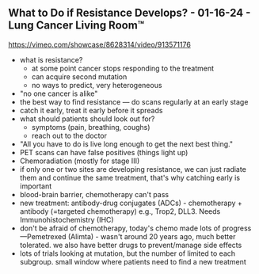 ## What to Do if Resistance Develops? - 01-16-24 - Lung Cancer Living Room™
https://vimeo.com/showcase/8628314/video/913571176

* what is resistance?
    * at some point cancer stops responding to the treatment
    * can acquire second mutation
    * no ways to predict, very heterogeneous
* "no one cancer is alike"
* the best way to find resistance — do scans regularly at an early stage
* catch it early, treat it early before it spreads
* what should patients should look out for?
    * symptoms (pain, breathing, coughs)
    * reach out to the doctor
* "All you have to do is live long enough to get the next best thing."
* PET scans can have false positives (things light up)
* Chemoradiation (mostly for stage III)
* if only one or two sites are developing resistance, we can just radiate them and continue the same treatment, that's why catching early is important
* blood-brain barrier, chemotherapy can't pass
* new treatment: antibody-drug conjugates (ADCs) - chemotherapy + antibody (=targeted chemotherapy) e.g., Trop2, DLL3. Needs Immunohistochemistry (IHC)
* don't be afraid of chemotherapy, today's chemo made lots of progress—Pemetrexed (Alimta) - wasn't around 20 years ago, much better tolerated. we also have better drugs to prevent/manage side effects
* lots of trials looking at mutation, but the number of limited to each subgroup. small window where patients need to find a new treatment

